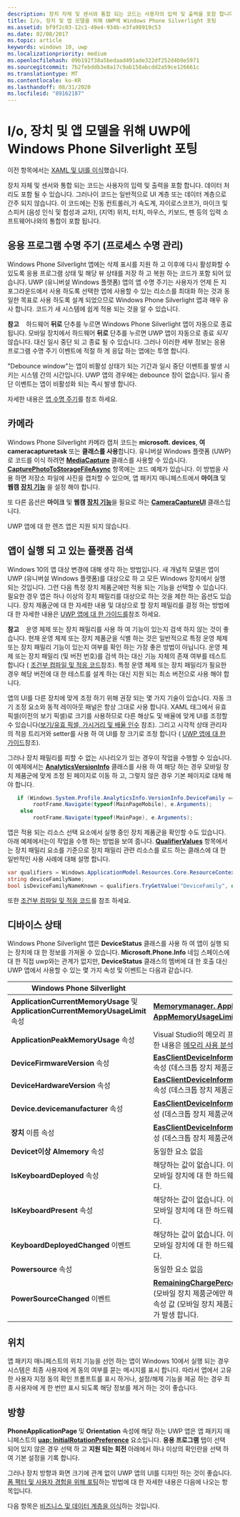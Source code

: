 ```yaml
---
description: 장치 자체 및 센서와 통합 되는 코드는 사용자의 입력 및 출력을 포함 합니다.
title: I/o, 장치 및 앱 모델을 위해 UWP에 Windows Phone Silverlight 포팅
ms.assetid: bf9f2c03-12c1-49e4-934b-e3fa98919c53
ms.date: 02/08/2017
ms.topic: article
keywords: windows 10, uwp
ms.localizationpriority: medium
ms.openlocfilehash: 09b192f38a5bedaad491ade322df252d4b9e5971
ms.sourcegitcommit: 7b2febddb3e8a17c9ab158abcdd2a59ce126661c
ms.translationtype: MT
ms.contentlocale: ko-KR
ms.lasthandoff: 08/31/2020
ms.locfileid: "89162187"
---
```

#  <a name="porting-windowsphone-silverlight-to-uwp-for-io-device-and-app-model"></a>I/o, 장치 및 앱 모델을 위해 UWP에 Windows Phone Silverlight 포팅


이전 항목에서는 [XAML 및 UI를 이식](wpsl-to-uwp-porting-xaml-and-ui.md)했습니다.

장치 자체 및 센서와 통합 되는 코드는 사용자의 입력 및 출력을 포함 합니다. 데이터 처리도 포함 될 수 있습니다. 그러나이 코드는 일반적으로 UI 계층 또는 데이터 계층으로 간주 되지 않습니다. 이 코드에는 진동 컨트롤러,가 속도계, 자이로스코프가, 마이크 및 스피커 (음성 인식 및 합성과 교차), (지역) 위치, 터치, 마우스, 키보드, 펜 등의 입력 소프트웨어나와의 통합이 포함 됩니다.

## <a name="application-lifecycle-process-lifetime-management"></a>응용 프로그램 수명 주기 (프로세스 수명 관리)

Windows Phone Silverlight 앱에는 삭제 표시를 지원 하 고 이후에 다시 활성화할 수 있도록 응용 프로그램 상태 및 해당 뷰 상태를 저장 하 고 복원 하는 코드가 포함 되어 있습니다. UWP (유니버설 Windows 플랫폼) 앱의 앱 수명 주기는 사용자가 언제 든 지 포그라운드에서 사용 하도록 선택한 앱에 사용할 수 있는 리소스를 최대화 하는 것과 동일한 목표로 사용 하도록 설계 되었으므로 Windows Phone Silverlight 앱과 매우 유사 합니다. 코드가 새 시스템에 쉽게 적용 되는 것을 알 수 있습니다.

**참고**    하드웨어 **뒤로** 단추를 누르면 Windows Phone Silverlight 앱이 자동으로 종료 됩니다. 모바일 장치에서 하드웨어 **뒤로** 단추를 누르면 UWP 앱이 자동으로 종료 *되지* 않습니다. 대신 일시 중단 되 고 종료 될 수 있습니다. 그러나 이러한 세부 정보는 응용 프로그램 수명 주기 이벤트에 적절 하 게 응답 하는 앱에는 투명 합니다.

"Debounce window"는 앱이 비활성 상태가 되는 기간과 일시 중단 이벤트를 발생 시키는 시스템 간의 시간입니다. UWP 앱의 경우에는 debounce 창이 없습니다. 일시 중단 이벤트는 앱이 비활성화 되는 즉시 발생 합니다.

자세한 내용은 [앱 수명 주기](../launch-resume/app-lifecycle.md)를 참조 하세요.

## <a name="camera"></a>카메라

Windows Phone Silverlight 카메라 캡처 코드는 **microsoft. devices**, **여 cameracapturetask** 또는 **클래스를 사용**합니다. 유니버설 Windows 플랫폼 (UWP)로 코드를 이식 하려면 [**MediaCapture**](/uwp/api/Windows.Media.Capture.MediaCapture) 클래스를 사용할 수 있습니다. [**CapturePhotoToStorageFileAsync**](/uwp/api/windows.media.capture.mediacapture.capturephototostoragefileasync) 항목에는 코드 예제가 있습니다. 이 방법을 사용 하면 저장소 파일에 사진을 캡처할 수 있으며, 앱 패키지 매니페스트에서 **마이크** 및 **웹캠** [**장치 기능**](/uwp/schemas/appxpackage/uapmanifestschema/element-devicecapability) 을 설정 해야 합니다.

또 다른 옵션은 **마이크** 및 **웹캠** [**장치 기능**](/uwp/schemas/appxpackage/uapmanifestschema/element-devicecapability)을 필요로 하는 [**CameraCaptureUI**](/uwp/api/Windows.Media.Capture.CameraCaptureUI) 클래스입니다.

UWP 앱에 대 한 렌즈 앱은 지원 되지 않습니다.

## <a name="detecting-the-platform-your-app-is-running-on"></a>앱이 실행 되 고 있는 플랫폼 검색

Windows 10의 앱 대상 변경에 대해 생각 하는 방법입니다. 새 개념적 모델은 앱이 UWP (유니버설 Windows 플랫폼)를 대상으로 하 고 모든 Windows 장치에서 실행 되는 것입니다. 그런 다음 특정 장치 제품군에만 적용 되는 기능을 선택할 수 있습니다. 필요한 경우 앱은 하나 이상의 장치 패밀리를 대상으로 하는 것을 제한 하는 옵션도 있습니다. 장치 제품군에 대 한 자세한 내용 및 대상으로 할 장치 패밀리를 결정 하는 방법에 대 한 자세한 내용은 [UWP 앱에 대 한 가이드를](../get-started/universal-application-platform-guide.md)참조 하세요.

**참고**    운영 체제 또는 장치 패밀리를 사용 하 여 기능이 있는지 검색 하지 않는 것이 좋습니다. 현재 운영 체제 또는 장치 제품군을 식별 하는 것은 일반적으로 특정 운영 체제 또는 장치 패밀리 기능이 있는지 여부를 확인 하는 가장 좋은 방법이 아닙니다. 운영 체제 또는 장치 패밀리 (및 버전 번호)를 검색 하는 대신 기능 자체의 존재 여부를 테스트 합니다 ( [조건부 컴파일 및 적응 코드](wpsl-to-uwp-porting-to-a-uwp-project.md)참조). 특정 운영 체제 또는 장치 패밀리가 필요한 경우 해당 버전에 대 한 테스트를 설계 하는 대신 지원 되는 최소 버전으로 사용 해야 합니다.

앱의 UI를 다른 장치에 맞게 조정 하기 위해 권장 되는 몇 가지 기술이 있습니다. 자동 크기 조정 요소와 동적 레이아웃 패널은 항상 그대로 사용 합니다. XAML 태그에서 유효 픽셀(이전의 보기 픽셀)로 크기를 사용하므로 다른 해상도 및 배율에 맞게 UI를 조정할 수 있습니다([보기/유효 픽셀, 가시거리 및 배율 인수](wpsl-to-uwp-porting-xaml-and-ui.md) 참조). 그리고 시각적 상태 관리자의 적응 트리거와 setter를 사용 하 여 UI를 창 크기로 조정 합니다 ( [UWP 앱에 대 한 가이드](../get-started/universal-application-platform-guide.md)참조).

그러나 장치 패밀리를 피할 수 없는 시나리오가 있는 경우이 작업을 수행할 수 있습니다. 이 예제에서는 [**AnalyticsVersionInfo**](/uwp/api/Windows.System.Profile.AnalyticsVersionInfo) 클래스를 사용 하 여 해당 하는 경우 모바일 장치 제품군에 맞게 조정 된 페이지로 이동 하 고, 그렇지 않은 경우 기본 페이지로 대체 해야 합니다.

```csharp
   if (Windows.System.Profile.AnalyticsInfo.VersionInfo.DeviceFamily == "Windows.Mobile")
        rootFrame.Navigate(typeof(MainPageMobile), e.Arguments);
    else
        rootFrame.Navigate(typeof(MainPage), e.Arguments);
```

앱은 적용 되는 리소스 선택 요소에서 실행 중인 장치 제품군을 확인할 수도 있습니다. 아래 예제에서는이 작업을 수행 하는 방법을 보여 줍니다. [**QualifierValues**](/uwp/api/windows.applicationmodel.resources.core.resourcecontext.qualifiervalues) 항목에서는 장치 패밀리 요소를 기준으로 장치 패밀리 관련 리소스를 로드 하는 클래스에 대 한 일반적인 사용 사례에 대해 설명 합니다.

```csharp
var qualifiers = Windows.ApplicationModel.Resources.Core.ResourceContext.GetForCurrentView().QualifierValues;
string deviceFamilyName;
bool isDeviceFamilyNameKnown = qualifiers.TryGetValue("DeviceFamily", out deviceFamilyName);
```

또한 [조건부 컴파일 및 적응 코드](wpsl-to-uwp-porting-to-a-uwp-project.md)를 참조 하세요.

## <a name="device-status"></a>디바이스 상태

Windows Phone Silverlight 앱은 **DeviceStatus** 클래스를 사용 하 여 앱이 실행 되는 장치에 대 한 정보를 가져올 수 있습니다. **Microsoft.Phone.Info** 네임 스페이스에 대 한 직접 uwp와는 관계가 없지만, **DeviceStatus** 클래스의 멤버에 대 한 호출 대신 UWP 앱에서 사용할 수 있는 몇 가지 속성 및 이벤트는 다음과 같습니다.

| Windows Phone Silverlight                                                               | UWP                                                                                                                                                                                                                                                                                                                                |
|-----------------------------------------------------------------------------------------|------------------------------------------------------------------------------------------------------------------------------------------------------------------------------------------------------------------------------------------------------------------------------------------------------------------------------------|
| **ApplicationCurrentMemoryUsage** 및 **ApplicationCurrentMemoryUsageLimit** 속성 | [**Memorymanager. AppMemoryUsage**](/uwp/api/windows.system.memorymanager.appmemoryusage) 및 [**AppMemoryUsageLimit**](/uwp/api/windows.system.memorymanager.appmemoryusagelimit) 속성                                                                                                                                    |
| **ApplicationPeakMemoryUsage** 속성                                                 | Visual Studio의 메모리 프로 파일링 도구를 사용 합니다. 자세한 내용은 [메모리 사용 분석](/visualstudio/welcome-to-visual-studio-2015?view=vs-2015)을 참조 하세요.                                                                                                                                                                          |
| **DeviceFirmwareVersion** 속성                                                      | [**EasClientDeviceInformation.SystemFirmwareVersion**](/uwp/api/windows.security.exchangeactivesyncprovisioning.easclientdeviceinformation.systemfirmwareversion) 속성 (데스크톱 장치 제품군에만 해당)                                                                                                                                                                             |
| **DeviceHardwareVersion** 속성                                                      | [**EasClientDeviceInformation.SystemHardwareVersion**](/uwp/api/windows.security.exchangeactivesyncprovisioning.easclientdeviceinformation.systemhardwareversion) 속성 (데스크톱 장치 제품군에만 해당)                                                                                                                                                                             |
| **Device.devicemanufacturer** 속성                                                         | [**EasClientDeviceInformation.SystemManufacturer**](/uwp/api/windows.security.exchangeactivesyncprovisioning.easclientdeviceinformation.systemmanufacturer) 속성 (데스크톱 장치 제품군에만 해당)                                                                                                                                                                                |
| **장치** 이름 속성                                                                 | [**EasClientDeviceInformation.SystemProductName**](/uwp/api/windows.security.exchangeactivesyncprovisioning.easclientdeviceinformation.systemproductname) 속성 (데스크톱 장치 제품군에만 해당)                                                                                                                                                                                 |
| **Devicet이상 Almemory** 속성                                                          | 동일한 요소 없음                                                                                                                                                                                                                                                                                                                      |
| **IsKeyboardDeployed** 속성                                                         | 해당하는 값이 없습니다. 이 속성은 일반적으로 사용 되지 않는 모바일 장치에 대 한 하드웨어 키보드에 대 한 정보를 제공 합니다.                                                                                                                                                                                                        |
| **IsKeyboardPresent** 속성                                                          | 해당하는 값이 없습니다. 이 속성은 일반적으로 사용 되지 않는 모바일 장치에 대 한 하드웨어 키보드에 대 한 정보를 제공 합니다.                                                                                                                                                                                                        |
| **KeyboardDeployedChanged** 이벤트                                                       | 해당하는 값이 없습니다. 이 속성은 일반적으로 사용 되지 않는 모바일 장치에 대 한 하드웨어 키보드에 대 한 정보를 제공 합니다.                                                                                                                                                                                                        |
| **Powersource** 속성                                                                | 동일한 요소 없음                                                                                                                                                                                                                                                                                                                      |
| **PowerSourceChanged** 이벤트                                                            | [**RemainingChargePercentChanged**](/uwp/api/windows.phone.devices.power.battery.remainingchargepercentchanged) 이벤트를 처리 합니다 (모바일 장치 제품군에만 해당). [**RemainingChargePercent**](/uwp/api/windows.phone.devices.power.battery.remainingchargepercent) 속성 값 (모바일 장치 제품군에만 해당)이 1% 감소 하면 이벤트가 발생 합니다. |

## <a name="location"></a>위치

앱 패키지 매니페스트의 위치 기능을 선언 하는 앱이 Windows 10에서 실행 되는 경우 시스템은 최종 사용자에 게 동의 여부를 묻는 메시지를 표시 합니다. 따라서 앱에서 고유한 사용자 지정 동의 확인 프롬프트를 표시 하거나, 설정/해제 기능을 제공 하는 경우 최종 사용자에 게 한 번만 표시 되도록 해당 정보를 제거 하는 것이 좋습니다.

## <a name="orientation"></a>방향

**PhoneApplicationPage** 및 **Orientation** 속성에 해당 하는 UWP 앱은 앱 패키지 매니페스트의 [**uap: InitialRotationPreference**](/uwp/schemas/appxpackage/uapmanifestschema/element-uap-splashscreen) 요소입니다. **응용 프로그램** 탭이 선택 되어 있지 않은 경우 선택 하 고 **지원 되는 회전** 아래에서 하나 이상의 확인란을 선택 하 여 기본 설정을 기록 합니다.

그러나 장치 방향과 화면 크기에 관계 없이 UWP 앱의 UI를 디자인 하는 것이 좋습니다. [폼 팩터 및 사용자 경험을 위해 포팅](wpsl-to-uwp-form-factors-and-ux.md)하는 방법에 대 한 자세한 내용은 다음에 나오는 항목입니다.

다음 항목은 [비즈니스 및 데이터 계층을 이식](wpsl-to-uwp-business-and-data.md)하는 것입니다.